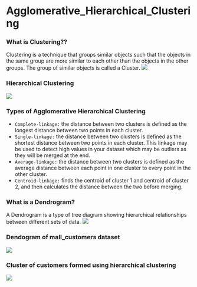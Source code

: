 # Agglomerative_Hierarchical_Clustering

### What is Clustering??
Clustering is a technique that groups similar objects such that the objects in the same group are more similar to each other than the objects in the other groups. The group of similar objects is called a Cluster.
![](https://miro.medium.com/max/561/0*ff7kw5DRQbs_uixR.jpg)

### Hierarchical Clustering
![](https://miro.medium.com/max/257/0*iozEcRXXWXbDMrdG.gif)

### Types of Agglomerative Hierarchical Clustering
- `Complete-linkage:` the distance between two clusters is defined as the longest distance between two points in each cluster.
- `Single-linkage:` the distance between two clusters is defined as the shortest distance between two points in each cluster. This linkage may be used to detect high values in your dataset which may be outliers as they will be merged at the end.
- `Average-linkage:` the distance between two clusters is defined as the average distance between each point in one cluster to every point in the other cluster.
- `Centroid-linkage:` finds the centroid of cluster 1 and centroid of cluster 2, and then calculates the distance between the two before merging.

### What is a Dendrogram?
A Dendrogram is a type of tree diagram showing hierarchical relationships between different sets of data.
![](https://miro.medium.com/max/480/0*BfO2YN_BSxThfUoo.gif)

### Dendogram of mall_customers dataset
![](https://miro.medium.com/max/666/1*hm9-QiOveg7_BjbEkOXamg.png)

### Cluster of customers formed using hierarchical clustering
![](https://miro.medium.com/max/666/1*lNULBkn7hyYZ5yPkIp8iKg.png)
